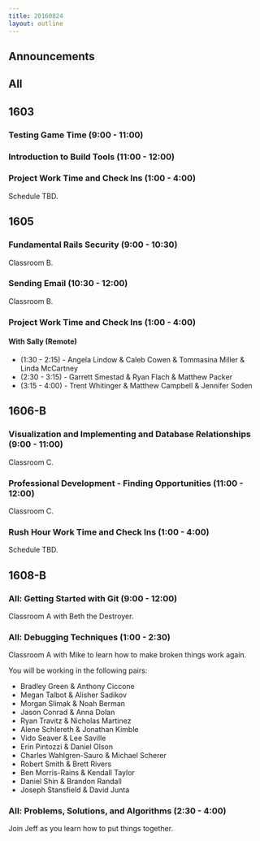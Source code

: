 ```yaml
---
title: 20160824
layout: outline
---
```


## Announcements

## All


## 1603

### Testing Game Time (9:00 - 11:00)

### Introduction to Build Tools (11:00 - 12:00)

### Project Work Time and Check Ins (1:00 - 4:00)

Schedule TBD.


## 1605

### Fundamental Rails Security (9:00 - 10:30)

Classroom B.

### Sending Email (10:30 - 12:00)

Classroom B.

### Project Work Time and Check Ins (1:00 - 4:00)

#### With Sally (Remote)

* (1:30 - 2:15)   - Angela Lindow & Caleb Cowen & Tommasina Miller & Linda McCartney
* (2:30 - 3:15)   - Garrett Smestad & Ryan Flach & Matthew Packer
* (3:15 - 4:00)   - Trent Whitinger & Matthew Campbell & Jennifer Soden

## 1606-B

### Visualization and Implementing and Database Relationships (9:00 - 11:00)

Classroom C.

### Professional Development - Finding Opportunities (11:00 - 12:00)

Classroom C.

### Rush Hour Work Time and Check Ins (1:00 - 4:00)

Schedule TBD.


## 1608-B

### All: Getting Started with Git (9:00 - 12:00)

Classroom A with Beth the Destroyer.

### All: Debugging Techniques (1:00 - 2:30)

Classroom A with Mike to learn how to make broken things work again.

You will be working in the following pairs:

* Bradley Green & Anthony Ciccone
* Megan Talbot & Alisher Sadikov
* Morgan Slimak & Noah Berman
* Jason Conrad & Anna Dolan
* Ryan Travitz & Nicholas Martinez
* Alene Schlereth & Jonathan Kimble
* Vido Seaver & Lee Saville
* Erin Pintozzi & Daniel Olson
* Charles Wahlgren-Sauro & Michael Scherer
* Robert Smith & Brett Rivers
* Ben Morris-Rains & Kendall Taylor
* Daniel Shin & Brandon Randall
* Joseph Stansfield & David Junta

### All: Problems, Solutions, and Algorithms (2:30 - 4:00)

Join Jeff as you learn how to put things together.



